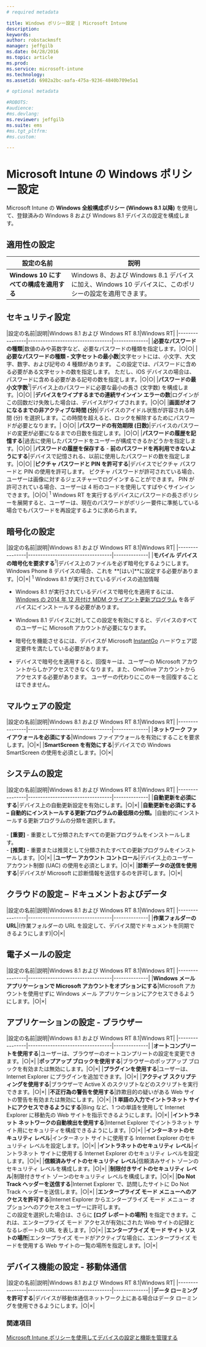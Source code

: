 ```yaml
---
# required metadata

title: Windows ポリシー設定 | Microsoft Intune
description:
keywords:
author: robstackmsft
manager: jeffgilb
ms.date: 04/28/2016
ms.topic: article
ms.prod:
ms.service: microsoft-intune
ms.technology:
ms.assetid: 6982a2bc-aafa-475a-9236-4840b709e5a1

# optional metadata

#ROBOTS:
#audience:
#ms.devlang:
ms.reviewer: jeffgilb
ms.suite: ems
#ms.tgt_pltfrm:
#ms.custom:

---
```


# Microsoft Intune の Windows ポリシー設定
Microsoft Intune の **Windows 全般構成ポリシー (Windows 8.1 以降)** を使用して、登録済みの Windows 8 および Windows 8.1 デバイスの設定を構成します。

## 適用性の設定

|設定の名前|説明|
|----------------|----------------------------------|
|**Windows 10 にすべての構成を適用する**|Windows 8、および Windows 8.1 デバイスに加え、Windows 10 デバイスに、このポリシーの設定を適用できます。|

## セキュリティ設定

|設定の名前|説明|Windows 8.1 および Windows RT 8.1|Windows RT|
|----------------|----------------------------------|--------------|
|**必要なパスワードの種類**|数値のみや英数字など、必要なパスワードの種類を指定します。|○|○|
|**必要なパスワードの種類 - 文字セットの最小数**|文字セットには、小文字、大文字、数字、および記号の 4 種類があります。 この設定では、パスワードに含める必要がある文字セットの数を指定します。 ただし、iOS デバイスの場合は、パスワードに含める必要がある記号の数を指定します。|○|○|
|**パスワードの最小文字数**<sup>1</sup>|デバイス上のパスワードに必要な最小の長さ (文字数) を構成します。|○|○|
|**デバイスをワイプするまでの連続サインイン エラーの数**|ログインがこの回数だけ失敗した場合は、デバイスがワイプされます。|○|○|
|**画面がオフになるまでの非アクティブな時間 (分)**|デバイスのアイドル状態が許容される時間 (分) を選択します。この時間を超えると、ロックを解除するためにパスワードが必要となります。| ○|○|
|**パスワードの有効期限 (日数)**|デバイスのパスワードの変更が必要になるまでの日数を指定します。|○|○|
|**パスワードの履歴を記憶する**|過去に使用したパスワードをユーザーが構成できるかどうかを指定します。|○|○|
|**パスワードの履歴を保存する** - **前のパスワードを再利用できないようにする**|デバイスで記憶される、以前に使用したパスワードの数を指定します。|○|○|
|**ピクチャ パスワードと PIN を許可する**|デバイスでピクチャ パスワードと PIN の使用を許可します。 ピクチャ パスワードが許可されている場合、ユーザーは画像に対するジェスチャーでログインすることができます。 PIN が許可されている場合、ユーザーは 4 桁のコードを使用してすばやくサインインできます。|○|○|
<sup>1</sup> Windows RT を実行するデバイスにパスワードの長さポリシーを展開すると、ユーザーは、現在のパスワードがポリシー要件に準拠している場合でもパスワードを再設定するように求められます。

## 暗号化の設定

|設定の名前|説明|Windows 8.1 および Windows RT 8.1|Windows RT|
|----------------|----------------------------------|--------------|
|**モバイル デバイスの暗号化を要求する**<sup>1</sup>|デバイス上のファイルを必ず暗号化するようにします。<br>Windows Phone 8 デバイスの場合、これを **[はい]**に設定する必要があります。|○|×|
<sup>1</sup> Windows 8.1 が実行されているデバイスの追加情報

-   Windows 8.1 が実行されているデバイスで暗号化を適用するには、 [Windows の 2014 年 12 月付け MDM クライアント更新プログラム](http://support.microsoft.com/kb/3013816) を各デバイスにインストールする必要があります。

-   Windows 8.1 デバイスに対してこの設定を有効にすると、デバイスのすべてのユーザーに Microsoft アカウントが必要になります。

-   暗号化を機能させるには、デバイスが Microsoft [InstantGo](http://blogs.windows.com/bloggingwindows/2014/06/19/instantgo-a-better-way-to-sleep/) ハードウェア認定要件を満たしている必要があります。

-   デバイスで暗号化を適用すると、回復キーは、ユーザーの Microsoft アカウントからしかアクセスできなくなります。また、OneDrive アカウントからアクセスする必要があります。 ユーザーの代わりにこのキーを回復することはできません。

## マルウェアの設定

|設定の名前|説明|Windows 8.1 および Windows RT 8.1|Windows RT|
|----------------|----------------------------------|--------------|
|**ネットワーク ファイアウォールを必須にする**|Windows ファイアウォールを有効にすることを要求します。|○|×|
|**SmartScreen を有効にする**|デバイスでの Windows SmartScreen の使用を必須とします。|○|×|

## システムの設定

|設定の名前|説明|Windows 8.1 および Windows RT 8.1|Windows RT|
|----------------|----------------------------------|--------------|
|**自動更新を必須にする**|デバイス上の自動更新設定を有効にします。|○|×|
|**自動更新を必須にする – 自動的にインストールする更新プログラムの最低限の分類。**|自動的にインストールする更新プログラムの分類を選択します。<br /><br />-   **[重要]** - 重要として分類されたすべての更新プログラムをインストールします。<br />-   **[推奨]** - 重要または推奨として分類されたすべての更新プログラムをインストールします。|○|×|
|**ユーザー アカウント コントロール**|デバイス上のユーザー アカウント制御 (UAC) の使用を必須とします。|○|×|
|**診断データの送信を使用する**|デバイスが Microsoft に診断情報を送信するのを許可します。|○|×|


## クラウドの設定 – ドキュメントおよびデータ

|設定の名前|説明|Windows 8.1 および Windows RT 8.1|Windows RT|
|----------------|----------------------------------|--------------|
|**作業フォルダーの URL**|(作業フォルダーの URL を設定して、デバイス間でドキュメントを同期できるようにします)|○|×|

## 電子メールの設定

|設定の名前|説明|Windows 8.1 および Windows RT 8.1|Windows RT|
|----------------|----------------------------------|--------------|
|**Windows メール アプリケーションで Microsoft アカウントをオプションにする**|Microsoft アカウントを使用せずに Windows メール アプリケーションにアクセスできるようにします。|○|×|

## アプリケーションの設定 - ブラウザー

|設定の名前|説明|Windows 8.1 および Windows RT 8.1|Windows RT|
|----------------|----------------------------------|--------------|
|**オートコンプリートを使用する**|ユーザーは、ブラウザーのオートコンプリートの設定を変更できます。|○|×|
|**ポップアップ ブロックを使用する**|ブラウザーのポップアップ ブロックを有効または無効にします。|○|×|
|**プラグインを使用する**|ユーザーは、Internet Explorer にプラグインを追加できます。|○|×|
|**アクティブ スクリプティングを使用する**|ブラウザーで Active X のスクリプトなどのスクリプトを実行できます。|○|×|
|**不正行為の警告を使用する**|詐欺目的の疑いがある Web サイトの警告を有効または無効にします。|○|×|
|**1 単語の入力でイントラネット サイトにアクセスできるようにする**|Bing など、1 つの単語を使用して Internet Explorer に移動先の Web サイトを指示できるようにします。|○|×|
|**イントラネット ネットワークの自動検出を使用する**|Internet Explorer でイントラネット サイト用にセキュリティを構成できるようにします。|○|×|
|**インターネットのセキュリティ レベル**|インターネット サイトに使用する Internet Explorer のセキュリティ レベルを設定します。|○|×|
|**イントラネットのセキュリティ レベル**|イントラネット サイトに使用する Internet Explorer のセキュリティ レベルを設定します。|○|×|
|**信頼済みサイトのセキュリティ レベル**|信頼済みサイト ゾーンのセキュリティ レベルを構成します。|○|×|
|**制限付きサイトのセキュリティ レベル**|制限付きサイト ゾーンのセキュリティ レベルを構成します。|○|×|
|**Do Not Track ヘッダーを送信する**|Internet Explorer で、訪問したサイトに Do Not Track ヘッダーを送信します。|○|×|
|**エンタープライズ モード メニューへのアクセスを許可する**|Internet Explorer からエンタープライズ モード メニュー オプションへのアクセスをユーザーに許可します。<br>この設定を選択した場合は、さらに **[ログ レポートの場所]** を指定できます。これは、エンタープライズ モード アクセスが有効にされた Web サイトの記録となるレポートの URL を表します。|○|×|
|**エンタープライズ モード サイト リストの場所**|エンタープライズ モードがアクティブな場合に、エンタープライズ モードを使用する Web サイトの一覧の場所を指定します。|○|×|

## デバイス機能の設定 - 移動体通信

|設定の名前|説明|Windows 8.1 および Windows RT 8.1|Windows RT|
|----------------|----------------------------------|--------------|
|**データ ローミングを許可する**|デバイスが移動体通信ネットワーク上にある場合はデータ ローミングを使用できるようにします。|○|×|



### 関連項目
[Microsoft Intune ポリシーを使用してデバイスの設定と機能を管理する](manage-settings-and-features-on-your-devices-with-microsoft-intune-policies.md)



<!--HONumber=May16_HO2-->


